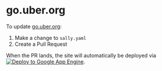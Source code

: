 # go.uber.org

To update [go.uber.org](https://go.uber.org/):

1. Make a change to `sally.yaml`
2. Create a Pull Request

When the PR lands, the site will automatically be deployed via [![Deploy to Google App Engine](https://github.com/uber/go.uber.org/actions/workflows/deploy.yml/badge.svg)](https://github.com/uber/go.uber.org/actions/workflows/deploy.yml).
